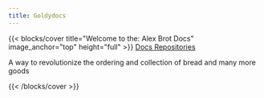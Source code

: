 ```yaml
---
title: Goldydocs
---
```


{{< blocks/cover title="Welcome to the: Alex Brot Docs" image_anchor="top" height="full" >}}
<a class="btn btn-lg btn-primary me-3 mb-4" href="/docs/">
  Docs <i class="fas fa-arrow-alt-circle-right ms-2"></i>
</a>
<a class="btn btn-lg btn-secondary me-3 mb-4" href="https://github.com/orgs/alex-brot/repositories">
  Repositories <i class="fab fa-github ms-2 "></i>
</a>
<p class="lead mt-5">A way to revolutionize the ordering and collection of bread and many more goods</p>
{{< /blocks/cover >}}
